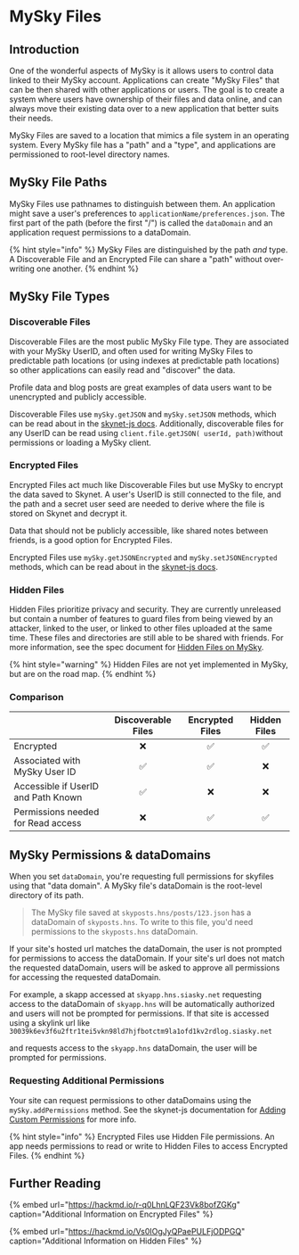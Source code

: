 # MySky Files

## Introduction

One of the wonderful aspects of MySky is it allows users to control data linked to their MySky account. Applications can create "MySky Files" that can be then shared with other applications or users. The goal is to create a system where users have ownership of their files and data online, and can always move their existing data over to a new application that better suits their needs.

MySky Files are saved to a location that mimics a file system in an operating system. Every MySky file has a "path" and a "type", and applications are permissioned to root-level directory names.

## MySky File Paths

MySky Files use pathnames to distinguish between them. An application might save a user's preferences to `applicationName/preferences.json`. The first part of the path \(before the first "/"\) is called the `dataDomain` and an application request permissions to a dataDomain.

{% hint style="info" %}
MySky Files are distinguished by the path _and_ type. A Discoverable File and an Encrypted File can share a "path" without over-writing one another.
{% endhint %}

## MySky File Types

### Discoverable Files

Discoverable Files are the most public MySky File type. They are associated with your MySky UserID, and often used for writing MySky Files to predictable path locations \(or using indexes at predictable path locations\) so other applications can easily read and "discover" the data.

Profile data and blog posts are great examples of data users want to be unencrypted and publicly accessible.

Discoverable Files use `mySky.getJSON` and `mySky.setJSON` methods, which can be read about in the [skynet-js docs](https://siasky.net/docs/?javascript--browser#getting-discoverable-json). Additionally, discoverable files for any UserID can be read using `client.file.getJSON( userId, path)`without permissions or loading a MySky client.

### Encrypted Files

Encrypted Files act much like Discoverable Files but use MySky to encrypt the data saved to Skynet. A user's UserID is still connected to the file, and the path and a secret user seed are needed to derive where the file is stored on Skynet and decrypt it.

Data that should not be publicly accessible, like shared notes between friends, is a good option for Encrypted Files.

Encrypted Files use `mySky.getJSONEncrypted` and `mySky.setJSONEncrypted` methods, which can be read about in the [skynet-js docs](https://siasky.net/docs/?javascript--browser#getting-encrypted-json).

### Hidden Files

Hidden Files prioritize privacy and security. They are currently unreleased but contain a number of features to guard files from being viewed by an attacker, linked to the user, or linked to other files uploaded at the same time. These files and directories are still able to be shared with friends. For more information, see the spec document for [Hidden Files on MySky](https://hackmd.io/Vs0IOgJyQPaePULFjODPGQ?view).

{% hint style="warning" %}
Hidden Files are not yet implemented in MySky, but are on the road map.
{% endhint %}

### Comparison

|  | Discoverable Files | Encrypted Files | Hidden Files |
| :--- | :---: | :---: | :---: |
| Encrypted | ❌ | ✅ | ✅ |
| Associated with MySky User ID | ✅ | ✅ | ❌ |
| Accessible if UserID and Path Known | ✅ | ❌ | ❌ |
| Permissions needed for Read access | ❌ | ✅ | ✅ |

## MySky Permissions & dataDomains

When you set `dataDomain`, you're requesting full permissions for skyfiles using that "data domain". A MySky file's dataDomain is the root-level directory of its path.

> The MySky file saved at `skyposts.hns/posts/123.json` has a dataDomain of `skyposts.hns`. To write to this file, you'd need permissions to the `skyposts.hns` dataDomain.

If your site's hosted url matches the dataDomain, the user is not prompted for permissions to access the dataDomain. If your site's url does not match the requested dataDomain, users will be asked to approve all permissions for accessing the requested dataDomain.

For example, a skapp accessed at `skyapp.hns.siasky.net` requesting access to the dataDomain of `skyapp.hns` will be automatically authorized and users will not be prompted for permissions. If that site is accessed using a skylink url like `30039k6ev3f6u2ftr1tei5vkn98ld7hjfbotctm9la1ofd1kv2rdlog.siasky.net`

and requests access to the `skyapp.hns` dataDomain, the user will be prompted for permissions.

### Requesting Additional Permissions

Your site can request permissions to other dataDomains using the `mySky.addPermissions` method. See the skynet-js documentation for [Adding Custom Permissions](https://siasky.net/docs/#adding-custom-permissions) for more info.

{% hint style="info" %}
Encrypted Files use Hidden File permissions. An app needs permissions to read or write to Hidden Files to access Encrypted Files.
{% endhint %}

## Further Reading

{% embed url="https://hackmd.io/r-q0LhnLQF23Vk8bofZGKg" caption="Additional Information on Encrypted Files" %}

{% embed url="https://hackmd.io/Vs0IOgJyQPaePULFjODPGQ" caption="Additional Information on Hidden Files" %}



